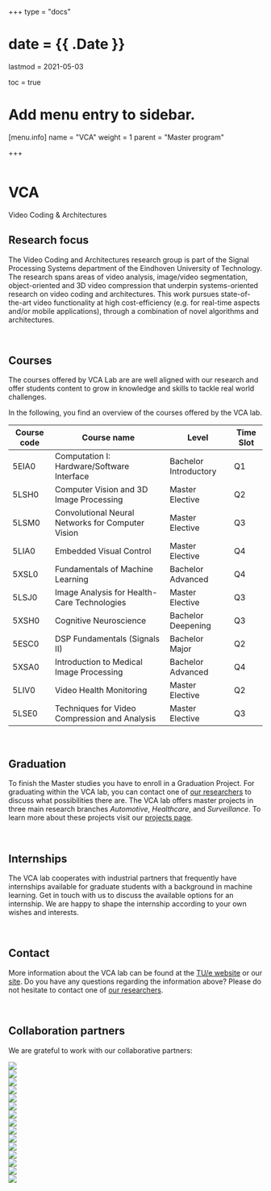 +++
type = "docs"

# date = {{ .Date }}
lastmod = 2021-05-03

toc = true

# Add menu entry to sidebar.
[menu.info]
  name = "VCA"
  weight = 1
  parent = "Master program"

+++


<div class="row">
  <div class="col-md-6 order-md-1 text-center text-md-left" style="vertical-align: middle; display: flex; align-items: center;">
  <div>
    <h1 class="hero-title" itemprop="headline" style="text-shadow: 0px 0px 0px rgba(0,0,0,0.0)">
      VCA
    </h1>
    <div class="hero-lead" style="text-shadow: 0px 0px 0px rgba(0,0,0,0.0)">
      Video Coding & Architectures
    </div>
  </div>
  </div>
  <div class="col-6 mx-auto col-md-6 order-md-2 hero-media">
    <img src="/img/VCAlogo.jpg" alt="">
  </div>
</div>


## Research focus
The Video Coding and Architectures research group is part of the Signal Processing Systems department of the Eindhoven University of Technology. The research spans areas of video analysis, image/video segmentation, object-oriented and 3D video compression that underpin systems-oriented research on video coding and architectures. This work pursues state-of-the-art video functionality at high cost-efficiency (e.g. for real-time aspects and/or mobile applications), through a combination of novel algorithms and architectures.

<br>

## Courses
The courses offered by VCA Lab are are well aligned with our research and offer students content to grow in knowledge and skills to tackle real world challenges.

In the following, you find an overview of the courses offered by the VCA lab.

| Course code   | Course name                                          | Level                     | Time Slot |
|---------------|------------------------------------------------------|---------------------------|-----------|
| 5EIA0         | Computation I: Hardware/Software Interface           | Bachelor Introductory     | Q1        |
| 5LSH0         | Computer Vision and 3D Image Processing              | Master Elective           | Q2        |
| 5LSM0         | Convolutional Neural Networks for Computer Vision    | Master Elective           | Q3        |
| 5LIA0         | Embedded Visual Control                              | Master Elective           | Q4        |
| 5XSL0         | Fundamentals of Machine Learning                     | Bachelor Advanced         | Q4        |
| 5LSJ0         | Image Analysis for Health-Care Technologies          | Master Elective           | Q3        |
| 5XSH0         | Cognitive Neuroscience                               | Bachelor Deepening        | Q3        |
| 5ESC0         | DSP Fundamentals (Signals II)                        | Bachelor Major            | Q2        |
| 5XSA0         | Introduction to Medical Image Processing             | Bachelor Advanced         | Q4        |
| 5LIV0         | Video Health Monitoring                              | Master Elective           | Q2        |
| 5LSE0         | Techniques for Video Compression and Analysis        | Master Elective           | Q3        |


<br>

## Graduation
To finish the Master studies you have to enroll in a Graduation Project. For graduating within the VCA lab, you can contact one of [our researchers](https://research.tue.nl/en/organisations/video-coding-architectures/persons/) to discuss what possibilities there are. The VCA lab offers master projects in three main research branches *Automotive*, *Healthcare*, and *Surveillance*. To learn more about these projects visit our <a href="http://vca.ele.tue.nl/master-projects" target="_blank">projects page</a>.  

<br>

## Internships
The VCA lab cooperates with industrial partners that frequently have internships available for graduate students with a background in machine learning. Get in touch with us to discuss the available options for an internship. We are happy to shape the internship according to your own wishes and interests.

<br>

## Contact
More information about the VCA lab can be found at the [TU/e website](https://www.tue.nl/en/research/research-groups/signal-processing-systems/video-coding-architectures/) or our [site](http://vca.ele.tue.nl/).
Do you have any questions regarding the information above? Please do not hesitate to contact one of [our researchers](https://research.tue.nl/en/organisations/video-coding-architectures/persons/).

<br>

## Collaboration partners
We are grateful to work with our collaborative partners:

<div class="company-logo-wrapper">
  <a href="https://www.nxp.com/" target="blank_">
    <div class="company-logo-item">
      <img src="../company_logos/nxp.png">
    </div>
  </a>
  <a href="https://tass.plm.automation.siemens.com//" target="blank_">
    <div class="company-logo-item">
      <img src="../company_logos/tassinternational.png">
    </div>
  </a>
  <a href="https://www.tomtom.com/" target="blank_">
    <div class="company-logo-item">
      <img src="../company_logos/TomTom-logo.jpg">
    </div>
  </a>
  <a href="https://www.ibm.com/" target="blank_">
    <div class="company-logo-item">
      <img src="../company_logos/IBM_logo.png">
    </div>
  </a>
  <a href="https://vinotion.nl/" target="blank_">
    <div class="company-logo-item">
      <img src="../company_logos/ViNotion_logo.png">
    </div>
  </a>
  <a href="https://erc.europa.eu/" target="blank_">
    <div class="company-logo-item">
      <img src="../company_logos/erc.jpg">
    </div>
  </a>
  <a href="https://www.daf.nl/" target="blank_">
    <div class="company-logo-item">
      <img src="../company_logos/daf.png">
    </div>
  </a>
    <a href="https://www.ford.nl/" target="blank_">
    <div class="company-logo-item">
      <img src="../company_logos/Ford_logo.png">
    </div>
  </a>
    <a href="https://www.kempenhaeghe.nl/" target="blank_">
    <div class="company-logo-item">
      <img src="../company_logos/kempenhaeghe.png">
    </div>
  </a>
      <a href="https://www.catharinaziekenhuis.nl/" target="blank_">
    <div class="company-logo-item">
      <img src="../company_logos/catharinaziekenhuis.jpeg">
    </div>
  </a>
  <a href="https://www.linkedin.com/company/ninepoint-medical/about/" target="blank_">
    <div class="company-logo-item">
      <img src="../company_logos/ninepoint-medical.jpeg">
    </div>
  </a>
  <a href="https://www.radboudumc.nl/" target="blank_">
    <div class="company-logo-item">
      <img src="../company_logos/Radboudumc.png">
    </div>
  </a>
  <a href="https://www.mmc.nl" target="blank_">
    <div class="company-logo-item">
      <img src="../company_logos/maxima.jpeg">
    </div>
  </a>
    <a href="https://www.philips.com/global" target="blank_">
    <div class="company-logo-item">
      <img src="../company_logos/phillips.png">
    </div>
  </a>
    <a href="https://www.uzleuven.be" target="blank_">
    <div class="company-logo-item">
      <img src="../company_logos/uzleuven.jpeg">
    </div>
  </a>
</div>
